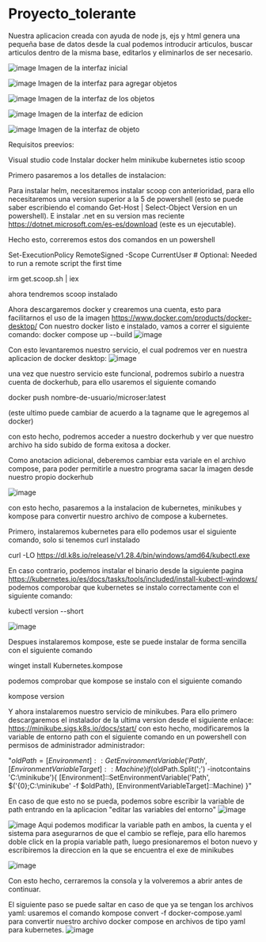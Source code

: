 # Proyecto_tolerante
Nuestra aplicacion creada con ayuda de node js, ejs y html genera una pequeña base de datos desde la cual podemos introducir articulos, buscar articulos dentro de la misma base, editarlos y eliminarlos de ser necesario.

![image](https://github.com/AlejandroPaisano/Proyecto_tolerante/assets/91223611/41bb0693-9958-4955-822f-5473801c7dc9) 
Imagen de la interfaz inicial

![image](https://github.com/AlejandroPaisano/Proyecto_tolerante/assets/91223611/6733e594-06a3-41bd-b052-982f2deec660)
Imagen de la interfaz para agregar objetos

![image](https://github.com/AlejandroPaisano/Proyecto_tolerante/assets/91223611/f562210c-7d3d-4a5f-8e79-bbc39c2b044e)
Imagen de la interfaz de los objetos

![image](https://github.com/AlejandroPaisano/Proyecto_tolerante/assets/91223611/3d34639c-544a-498b-ad04-d986a5f9122f)
Imagen de la interfaz de edicion

![image](https://github.com/AlejandroPaisano/Proyecto_tolerante/assets/91223611/b129eda2-1676-46dd-b60f-8faaad6bef35)
Imagen de la interfaz de objeto

Requisitos preevios:

Visual studio code
Instalar docker 
helm
minikube
kubernetes
istio
scoop

Primero pasaremos a los detalles de instalacion:

Para instalar helm, necesitaremos instalar scoop con anterioridad, para ello necesitaremos una version superior a la 5 de powershell (esto se puede saber escribiendo el comando Get-Host | Select-Object Version en un powershell). 
E instalar .net en su version mas reciente https://dotnet.microsoft.com/es-es/download (este es un ejecutable).

Hecho esto, correremos estos dos comandos en un powershell 

Set-ExecutionPolicy RemoteSigned -Scope CurrentUser # Optional: Needed to run a remote script the first time

irm get.scoop.sh | iex


ahora tendremos scoop instalado

Ahora descargaremos docker y crearemos una cuenta, esto para facilitarnos el uso de la imagen https://www.docker.com/products/docker-desktop/
Con nuestro docker listo e instalado, vamos a correr el siguiente comando: docker compose up --build
![image](https://github.com/AlejandroPaisano/Proyecto_tolerante/assets/91223611/cd6fdef6-d519-482f-934d-3040e13612a1)

Con esto levantaremos nuestro servicio, el cual podremos ver en nuestra aplicacion de docker desktop:
![image](https://github.com/AlejandroPaisano/Proyecto_tolerante/assets/91223611/2604346e-1ed7-4e85-98c7-b3205f1a2fb8)


una vez que nuestro servicio este funcional, podremos subirlo a nuestra cuenta de dockerhub, para ello usaremos el siguiente 
comando

docker push nombre-de-usuario/microser:latest

(este ultimo puede cambiar de acuerdo a la tagname que le agregemos al docker)

con esto hecho, podremos acceder a nuestro dockerhub y ver que nuestro archivo ha sido subido de forma exitosa a docker.

Como anotacion adicional, deberemos cambiar esta variale en el archivo compose, para poder permitirle a nuestro programa sacar la imagen desde nuestro propio dockerhub

![image](https://github.com/AlejandroPaisano/Proyecto_tolerante/assets/91223611/3d8866fc-33d6-49f2-b6b4-f6fbd0a48fae)

con esto hecho, pasaremos a la instalacion de kubernetes, minikubes y kompose para convertir nuestro archivo de compose a kubernetes.

Primero, instalaremos kubernetes para ello podemos usar el siguiente comando, solo si tenemos curl instalado

curl -LO https://dl.k8s.io/release/v1.28.4/bin/windows/amd64/kubectl.exe

En caso contrario, podemos instalar el binario desde la siguiente pagina https://kubernetes.io/es/docs/tasks/tools/included/install-kubectl-windows/
podemos comporobar que kubernetes se instalo correctamente con el siguiente comando:  

kubectl version --short

![image](https://github.com/AlejandroPaisano/Proyecto_tolerante/assets/91223611/7fd4962a-7cb5-4d46-9689-6ed8c49f61a7)

Despues instalaremos kompose, este se puede instalar de forma sencilla con el siguiente comando 

winget install Kubernetes.kompose

podemos comprobar que kompose se instalo con el siguiente comando 

kompose version

Y ahora instalaremos nuestro servicio de minikubes. Para ello primero descargaremos el instalador de la ultima version desde el siguiente enlace: https://minikube.sigs.k8s.io/docs/start/
con esto hecho, modificaremos la variable de entorno path con el siguiente comando en un powershell con permisos de administrador administrador:

"$oldPath = [Environment]::GetEnvironmentVariable('Path', [EnvironmentVariableTarget]::Machine)
if ($oldPath.Split(';') -inotcontains 'C:\minikube'){
  [Environment]::SetEnvironmentVariable('Path', $('{0};C:\minikube' -f $oldPath), [EnvironmentVariableTarget]::Machine)
}"

En caso de que esto no se pueda, podemos sobre escribir la variable de path entrando en la aplicacion "editar las variables del entorno"
![image](https://github.com/AlejandroPaisano/Proyecto_tolerante/assets/91223611/a054e2ff-a184-40cd-af36-63b7fd988759)

![image](https://github.com/AlejandroPaisano/Proyecto_tolerante/assets/91223611/0bbc8cba-ad46-4b00-b0ea-127910aa1895)
Aqui podemos modificar la variable path en ambos, la cuenta y el sistema para asegurarnos de que el cambio se refleje, para ello haremos doble click en la propia variable path, luego presionaremos el boton nuevo y escribiremos la direccion en la que se encuentra el exe de minikubes

![image](https://github.com/AlejandroPaisano/Proyecto_tolerante/assets/91223611/3ac282d7-13b6-4d5e-bc78-37ad405ca4d9)

Con esto hecho, cerraremos la consola y la volveremos a abrir antes de continuar.

El siguiente paso se puede saltar en caso de que ya se tengan los archivos yaml: usaremos el comando kompose convert -f docker-compose.yaml para convertir nuestro archivo docker compose en archivos de tipo yaml para kubernetes.
![image](https://github.com/AlejandroPaisano/Proyecto_tolerante/assets/91223611/266ba4ac-7450-4ede-9634-339b7db54f7d)

